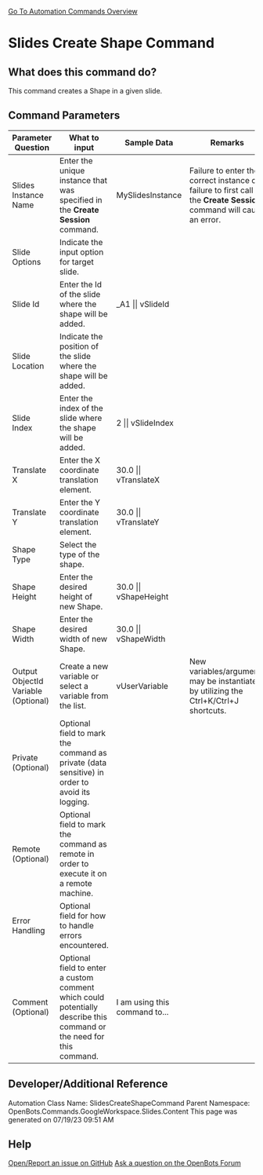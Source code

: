 <!--TITLE: Slides Create Shape Command -->
<!-- SUBTITLE: a command in the Google Workspace Commands\Slides\Content group. -->
[Go To Automation Commands Overview](/automation-commands)


# Slides Create Shape Command


## What does this command do?
This command creates a Shape in a given slide.


## Command Parameters
| Parameter Question   	| What to input  	|  Sample Data 	| Remarks  	|
| ---                    | ---               | ---           | ---       |
|Slides Instance Name|Enter the unique instance that was specified in the **Create Session** command.|MySlidesInstance|Failure to enter the correct instance or failure to first call the **Create Session** command will cause an error.|
|Slide Options|Indicate the input option for target slide.|||
|Slide Id|Enter the Id of the slide where the shape will be added.|_A1 \|\| vSlideId||
|Slide Location|Indicate the position of the slide where the shape will be added.|||
|Slide Index|Enter the index of the slide where the shape will be added.|2 \|\| vSlideIndex||
|Translate X|Enter the X coordinate translation element.|30.0 \|\| vTranslateX||
|Translate Y|Enter the Y coordinate translation element.|30.0 \|\| vTranslateY||
|Shape Type|Select the type of the shape.|||
|Shape Height|Enter the desired height of new Shape.|30.0 \|\| vShapeHeight||
|Shape Width|Enter the desired width of new Shape.|30.0 \|\| vShapeWidth||
|Output ObjectId Variable (Optional)|Create a new variable or select a variable from the list.|vUserVariable|New variables/arguments may be instantiated by utilizing the Ctrl+K/Ctrl+J shortcuts.|
|Private (Optional)|Optional field to mark the command as private (data sensitive) in order to avoid its logging.|||
|Remote (Optional)|Optional field to mark the command as remote in order to execute it on a remote machine.|||
|Error Handling|Optional field for how to handle errors encountered.|||
|Comment (Optional)|Optional field to enter a custom comment which could potentially describe this command or the need for this command.|I am using this command to...||


## Developer/Additional Reference
Automation Class Name: SlidesCreateShapeCommand
Parent Namespace: OpenBots.Commands.GoogleWorkspace.Slides.Content
This page was generated on 07/19/23 09:51 AM


## Help
[Open/Report an issue on GitHub](https://github.com/OpenBotsAI/OpenBots.Studio/issues/new)
[Ask a question on the OpenBots Forum](https://openbots.ai/forums/)
